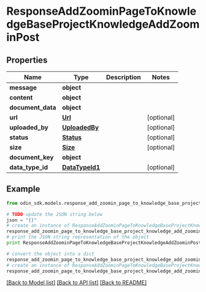 # ResponseAddZoominPageToKnowledgeBaseProjectKnowledgeAddZoominPost


## Properties

Name | Type | Description | Notes
------------ | ------------- | ------------- | -------------
**message** | **object** |  | 
**content** | **object** |  | 
**document_data** | **object** |  | 
**url** | [**Url**](Url.md) |  | [optional] 
**uploaded_by** | [**UploadedBy**](UploadedBy.md) |  | [optional] 
**status** | [**Status**](Status.md) |  | [optional] 
**size** | [**Size**](Size.md) |  | [optional] 
**document_key** | **object** |  | 
**data_type_id** | [**DataTypeId1**](DataTypeId1.md) |  | [optional] 

## Example

```python
from odin_sdk.models.response_add_zoomin_page_to_knowledge_base_project_knowledge_add_zoomin_post import ResponseAddZoominPageToKnowledgeBaseProjectKnowledgeAddZoominPost

# TODO update the JSON string below
json = "{}"
# create an instance of ResponseAddZoominPageToKnowledgeBaseProjectKnowledgeAddZoominPost from a JSON string
response_add_zoomin_page_to_knowledge_base_project_knowledge_add_zoomin_post_instance = ResponseAddZoominPageToKnowledgeBaseProjectKnowledgeAddZoominPost.from_json(json)
# print the JSON string representation of the object
print ResponseAddZoominPageToKnowledgeBaseProjectKnowledgeAddZoominPost.to_json()

# convert the object into a dict
response_add_zoomin_page_to_knowledge_base_project_knowledge_add_zoomin_post_dict = response_add_zoomin_page_to_knowledge_base_project_knowledge_add_zoomin_post_instance.to_dict()
# create an instance of ResponseAddZoominPageToKnowledgeBaseProjectKnowledgeAddZoominPost from a dict
response_add_zoomin_page_to_knowledge_base_project_knowledge_add_zoomin_post_form_dict = response_add_zoomin_page_to_knowledge_base_project_knowledge_add_zoomin_post.from_dict(response_add_zoomin_page_to_knowledge_base_project_knowledge_add_zoomin_post_dict)
```
[[Back to Model list]](../README.md#documentation-for-models) [[Back to API list]](../README.md#documentation-for-api-endpoints) [[Back to README]](../README.md)


